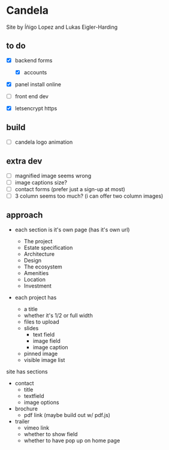 # Candela

Site by Íñigo Lopez and Lukas Eigler-Harding


## to do
- [x] backend forms
	- [x] accounts
- [x] panel install online
- [ ] front end dev
- [x] letsencrypt https


## build
- [ ] candela logo animation

## extra dev
- [ ] magnified image seems wrong
- [ ] image captions size? 
- [ ] contact forms (prefer just a sign-up at most)
- [ ] 3 column seems too much? (i can offer two column images)

## approach

- each section is it's own page (has it's own url)
	- The project
	- Estate specification
	- Architecture
	- Design
	- The ecosystem
	- Amenities
	- Location
	- Investment

- each project has
	- a title
	- whether it's 1/2 or full width
	- files to upload
	- slides
		- text field
		- image field
		- image caption
	- pinned image
	- visible image list

site has sections
- contact
	- title
	- textfield
	- image options
- brochure
	- pdf link (maybe build out w/ pdf.js)
- trailer
	- vimeo link
	- whether to show field
	- whether to have pop up on home page

	

